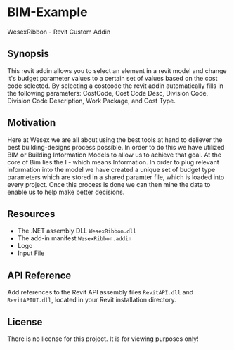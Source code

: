 # BIM-Example
WesexRibbon - Revit Custom Addin

## Synopsis

This revit addin allows you to select an element in a revit model and change it's budget parameter values to a certain set of values based on the cost code selected. By selecting a costcode the revit addin automatically fills in the following parameters: CostCode, Cost Code Desc, Division Code, Division Code Description, Work Package, and Cost Type.

## Motivation

Here at Wesex we are all about using the best tools at hand to deliever the best building-designs process possible. In order to do this we have utilized BIM or Building Information Models to allow us to achieve that goal. At the core of Bim lies the I - which means Information. In order to plug relevant information into the model we have created a unique set of budget type parameters which are stored in a shared paramter file, which is loaded into every project. Once this process is done we can then mine the data to enable us to help make better decisions.

## Resources

- The .NET assembly DLL `WesexRibbon.dll`
- The add-in manifest `WesexRibbon.addin`
- Logo
- Input File

## API Reference

Add references to the Revit API assembly files `RevitAPI.dll` and `RevitAPIUI.dll`, located in your Revit installation directory.

## License

There is no license for this project. It is for viewing purposes only!
